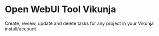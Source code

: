 # Open WebUI Tool Vikunja

Create, review, update and delete tasks for any project in your Vikunja install/account.
